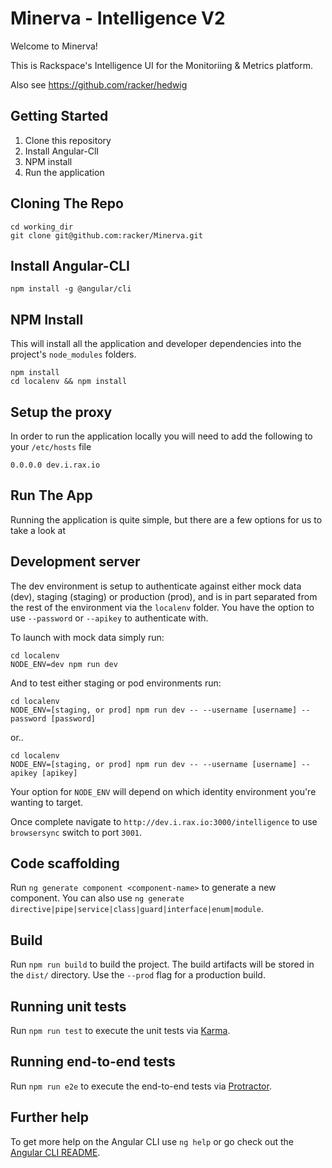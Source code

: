 # Minerva - Intelligence V2

Welcome to Minerva!

This is Rackspace's Intelligence UI for the Monitoriing & Metrics platform.

Also see https://github.com/racker/hedwig

## Getting Started

1. Clone this repository
2. Install Angular-ClI
3. NPM install
4. Run the application

## Cloning The Repo

```
cd working_dir
git clone git@github.com:racker/Minerva.git
```

## Install Angular-CLI

```
npm install -g @angular/cli
```

## NPM Install

This  will install all the application and developer dependencies into the project's `node_modules` folders.

```
npm install
cd localenv && npm install
```

## Setup the proxy

In order to run the application locally you will need to add the following to your `/etc/hosts` file

```
0.0.0.0 dev.i.rax.io
```

## Run The App

Running the application is quite simple, but there are a few options for us to take a look at

## Development server

The dev environment is setup to authenticate against either mock data (dev), staging (staging) or production (prod), and is in part separated from the rest of the environment via the `localenv` folder. You have the option to use `--password` or `--apikey` to authenticate with.

To launch with mock data simply run:
```
cd localenv
NODE_ENV=dev npm run dev
```
And to test either staging or pod environments run:

```
cd localenv
NODE_ENV=[staging, or prod] npm run dev -- --username [username] --password [password]
```

or..

```
cd localenv
NODE_ENV=[staging, or prod] npm run dev -- --username [username] --apikey [apikey]
```

Your option for `NODE_ENV` will depend on which identity environment you're wanting to target.

Once complete navigate to `http://dev.i.rax.io:3000/intelligence` to use `browsersync` switch to port `3001`.

## Code scaffolding

Run `ng generate component <component-name>` to generate a new component. You can also use `ng generate directive|pipe|service|class|guard|interface|enum|module`.

## Build

Run `npm run build` to build the project. The build artifacts will be stored in the `dist/` directory. Use the `--prod` flag for a production build.

## Running unit tests

Run `npm run test` to execute the unit tests via [Karma](https://karma-runner.github.io).

## Running end-to-end tests

Run `npm run e2e` to execute the end-to-end tests via [Protractor](http://www.protractortest.org/).

## Further help

To get more help on the Angular CLI use `ng help` or go check out the [Angular CLI README](https://github.com/angular/angular-cli/blob/master/README.md).
